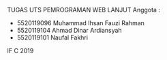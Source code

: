 TUGAS UTS PEMROGRAMAN WEB LANJUT
Anggota : 
- 5520119096 Muhammad Ihsan Fauzi Rahman
- 5520119104 Ahmad Dinar Ardiansyah
- 5520119101 Naufal Fakhri

IF C 2019 
